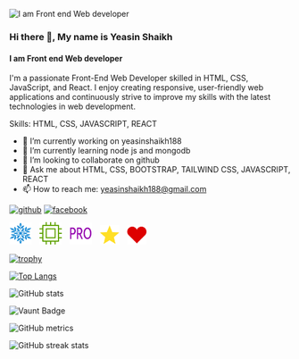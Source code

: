 ![I am Front end Web developer](https://scontent.fdac27-2.fna.fbcdn.net/v/t39.30808-6/464727216_538002535815026_6239037183906086584_n.jpg?_nc_cat=105&ccb=1-7&_nc_sid=cc71e4&_nc_eui2=AeG7CU57XZo7DTCGLCEZKnK3h8G7I4-jL2uHwbsjj6Mva4WZPDjWlXnPR3lCc7g58LrCjJgu8LHiTUrihogb7u6X&_nc_ohc=DE8pyL-SEhkQ7kNvgHqjcSc&_nc_zt=23&_nc_ht=scontent.fdac27-2.fna&_nc_gid=AbWTdtz5P8xnFxTDqjt_Ymu&oh=00_AYBySsWu8h2bRJc50FuCaLli2-KETfiEfCIVpHKDjIAjJA&oe=6722EF7B)

### Hi there 👋, My name is Yeasin Shaikh
#### I am Front end Web developer

I'm a passionate Front-End Web Developer skilled in HTML, CSS, JavaScript, and React. I enjoy creating responsive, user-friendly web applications and continuously strive to improve my skills with the latest technologies in web development.

Skills: HTML, CSS, JAVASCRIPT, REACT

- 🔭 I’m currently working on yeasinshaikh188 
- 🌱 I’m currently learning node js and mongodb 
- 👯 I’m looking to collaborate on github 
- 💬 Ask me about HTML, CSS, BOOTSTRAP, TAILWIND CSS, JAVASCRIPT, REACT 
- 📫 How to reach me: yeasinshaikh188@gmail.com 


[<img src='https://cdn.jsdelivr.net/npm/simple-icons@3.0.1/icons/github.svg' alt='github' height='40'>](https://github.com/yeasinshaikh188)  [<img src='https://cdn.jsdelivr.net/npm/simple-icons@3.0.1/icons/facebook.svg' alt='facebook' height='40'>](https://www.facebook.com/https://www.facebook.com/profile.php?id=100088158534032)  

<a href='https://archiveprogram.github.com/'><img src='https://raw.githubusercontent.com/acervenky/animated-github-badges/master/assets/acbadge.gif' width='40' height='40'></a> <a href='https://docs.github.com/en/developers'><img src='https://raw.githubusercontent.com/acervenky/animated-github-badges/master/assets/devbadge.gif' width='40' height='40'></a> <a href='https://github.com/pricing'><img src='https://raw.githubusercontent.com/acervenky/animated-github-badges/master/assets/pro.gif' width='40' height='40'></a> <a href='https://stars.github.com/'><img src='https://raw.githubusercontent.com/acervenky/animated-github-badges/master/assets/starbadge.gif' width='35' height='35'></a> <a href='https://docs.github.com/en/github/supporting-the-open-source-community-with-github-sponsors'><img src='https://raw.githubusercontent.com/acervenky/animated-github-badges/master/assets/sponsorbadge.gif' width='35' height='35'></a> 

[![trophy](https://github-profile-trophy.vercel.app/?username=yeasinshaikh188)](https://github.com/ryo-ma/github-profile-trophy)

[![Top Langs](https://github-readme-stats.vercel.app/api/top-langs/?username=yeasinshaikh188)](https://github.com/anuraghazra/github-readme-stats)

![GitHub stats](https://github-readme-stats.vercel.app/api?username=yeasinshaikh188&show_icons=true&count_private=true)  

![Vaunt Badge](https://api.vaunt.dev/v1/github/entities/yeasinshaikh188/contributions?format=svg&private=true)  

![GitHub metrics](https://metrics.lecoq.io/yeasinshaikh188)  

![GitHub streak stats](https://streak-stats.demolab.com/?user=yeasinshaikh188)  


